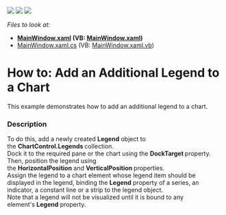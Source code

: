 <!-- default badges list -->
![](https://img.shields.io/endpoint?url=https://codecentral.devexpress.com/api/v1/VersionRange/128568428/22.2.2%2B)
[![](https://img.shields.io/badge/Open_in_DevExpress_Support_Center-FF7200?style=flat-square&logo=DevExpress&logoColor=white)](https://supportcenter.devexpress.com/ticket/details/T377721)
[![](https://img.shields.io/badge/📖_How_to_use_DevExpress_Examples-e9f6fc?style=flat-square)](https://docs.devexpress.com/GeneralInformation/403183)
<!-- default badges end -->
<!-- default file list -->
*Files to look at*:

* **[MainWindow.xaml](./CS/AdditionalLegendSample/MainWindow.xaml) (VB: [MainWindow.xaml](./VB/AdditionalLegendSample/MainWindow.xaml))**
* [MainWindow.xaml.cs](./CS/AdditionalLegendSample/MainWindow.xaml.cs) (VB: [MainWindow.xaml.vb](./VB/AdditionalLegendSample/MainWindow.xaml.vb))
<!-- default file list end -->
# How to: Add an Additional Legend to a Chart


This example demonstrates how to add an additional legend to a chart.


<h3>Description</h3>

<p>To do this, add a newly created&nbsp;<strong>Legend</strong>&nbsp;object to the&nbsp;<strong>ChartControl.Legends&nbsp;</strong>collection.&nbsp;<br>Dock it to the required pane or the chart using the&nbsp;<strong>DockTarget&nbsp;</strong>property. Then, position the legend using the&nbsp;<strong>HorizontalPosition</strong>&nbsp;and&nbsp;<strong>VerticalPosition&nbsp;</strong>properties.<br>Assign the legend to a chart&nbsp;element whose legend item should be displayed in the legend, binding the&nbsp;<strong>Legend</strong>&nbsp;property of a series, an indicator, a constant line or a strip to the legend object.<br>Note that a legend will not be visualized until it is bound to any element's&nbsp;<strong>Legend</strong>&nbsp;property.</p>

<br/>


